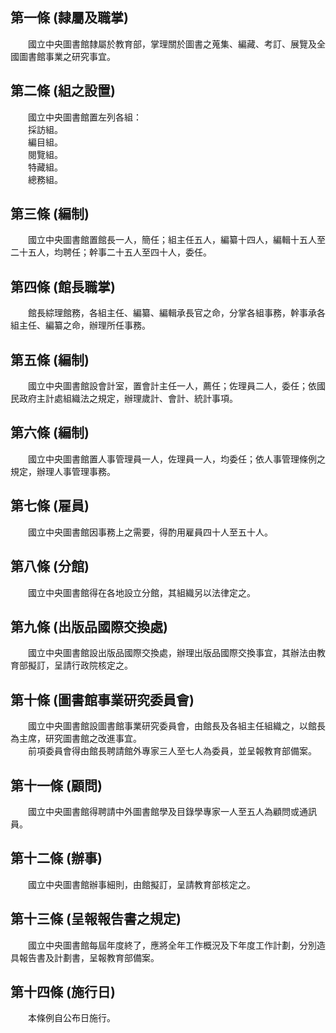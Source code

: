 第一條 (隸屬及職掌)
-------------------
　　國立中央圖書館隸屬於教育部，掌理關於圖書之蒐集、編藏、考訂、展覽及全國圖書館事業之研究事宜。  


第二條 (組之設置)
-----------------
　　國立中央圖書館置左列各組：  
　　採訪組。  
　　編目組。  
　　閱覽組。  
　　特藏組。  
　　總務組。  


第三條 (編制)
-------------
　　國立中央圖書館置館長一人，簡任；組主任五人，編纂十四人，編輯十五人至二十五人，均聘任；幹事二十五人至四十人，委任。  


第四條 (館長職掌)
-----------------
　　館長綜理館務，各組主任、編纂、編輯承長官之命，分掌各組事務，幹事承各組主任、編纂之命，辦理所任事務。  


第五條 (編制)
-------------
　　國立中央圖書館設會計室，置會計主任一人，薦任；佐理員二人，委任；依國民政府主計處組織法之規定，辦理歲計、會計、統計事項。  


第六條 (編制)
-------------
　　國立中央圖書館置人事管理員一人，佐理員一人，均委任；依人事管理條例之規定，辦理人事管理事務。  


第七條 (雇員)
-------------
　　國立中央圖書館因事務上之需要，得酌用雇員四十人至五十人。  


第八條 (分館)
-------------
　　國立中央圖書館得在各地設立分館，其組織另以法律定之。  


第九條 (出版品國際交換處)
-------------------------
　　國立中央圖書館設出版品國際交換處，辦理出版品國際交換事宜，其辦法由教育部擬訂，呈請行政院核定之。  


第十條 (圖書館事業研究委員會)
-----------------------------
　　國立中央圖書館設圖書館事業研究委員會，由館長及各組主任組織之，以館長為主席，研究圖書館之改進事宜。  
　　前項委員會得由館長聘請館外專家三人至七人為委員，並呈報教育部備案。  


第十一條 (顧問)
---------------
　　國立中央圖書館得聘請中外圖書館學及目錄學專家一人至五人為顧問或通訊員。  


第十二條 (辦事)
---------------
　　國立中央圖書館辦事細則，由館擬訂，呈請教育部核定之。  


第十三條 (呈報報告書之規定)
---------------------------
　　國立中央圖書館每屆年度終了，應將全年工作概況及下年度工作計劃，分別造具報告書及計劃書，呈報教育部備案。  


第十四條 (施行日)
-----------------
　　本條例自公布日施行。